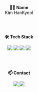 <p align="center">
  <strong>🧑‍💻 Name</strong><br>
  Kim HanKyeol
</p>

<br><br>

<p align="center"><strong>🛠 Tech Stack</strong></p>

<p align="center">
  <img src="https://img.shields.io/badge/C-00599C?style=flat&logo=c&logoColor=white"/>
  <img src="https://img.shields.io/badge/C++-00599C?style=flat&logo=cplusplus&logoColor=white"/>
  <img src="https://img.shields.io/badge/C%23-239120?style=flat&logo=csharp&logoColor=white"/>
  <img src="https://img.shields.io/badge/Unity-000000?style=flat&logo=unity&logoColor=white"/>
</p>

<br><br>

<p align="center"><strong>📫 Contact</strong></p>

<p align="center">
  <a href="mailto:man9ruf@gmail.com">
    <img src="https://img.shields.io/badge/Email-00599C?style=flat-square&logo=gmail&logoColor=white"/>
  </a>
  <a href="https://www.notion.so/ccb147ffea1c4532bef72f2defb89bfa?pvs=4">
    <img src="https://img.shields.io/badge/Notion-000000?style=flat-square&logo=notion&logoColor=white"/>
  </a>
</p>
